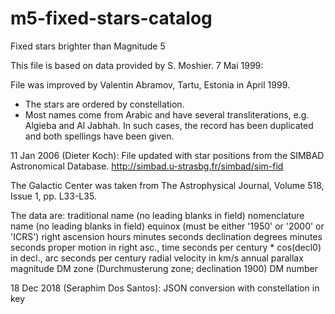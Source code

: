 # m5-fixed-stars-catalog

Fixed stars brighter than Magnitude 5

This file is based on data provided by S. Moshier.
7 Mai 1999:

File was improved by Valentin Abramov, Tartu, Estonia in April 1999.
- The stars are ordered by constellation.
- Most names come from Arabic and have several transliterations,
 e.g. Algieba and Al Jabhah. In such cases, the record has been
 duplicated and both spellings have been given.

11 Jan 2006 (Dieter Koch):
File updated with star positions from the SIMBAD Astronomical Database.
http://simbad.u-strasbg.fr/simbad/sim-fid

The Galactic Center was taken from
The Astrophysical Journal, Volume 518, Issue 1, pp. L33-L35.

The data are:
traditional name (no leading blanks in field)
nomenclature name (no leading blanks in field)
equinox (must be either '1950' or '2000' or 'ICRS')
right ascension hours
             minutes
             seconds
declination   degrees
             minutes
             seconds
proper motion in right asc., time seconds per century * cos(decl0)
             in decl., arc seconds per century
radial velocity in km/s
annual parallax
magnitude
DM zone (Durchmusterung zone; declination 1900)
DM number

18 Dec 2018 (Seraphim Dos Santos):
JSON conversion with constellation in key
